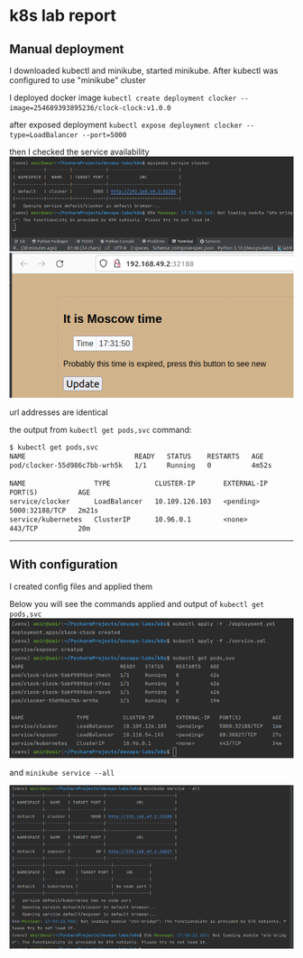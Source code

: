 # k8s lab report 

## Manual deployment

I downloaded kubectl and minikube,
started minikube. After kubectl was configured to use "minikube" cluster

I deployed docker image
`kubectl create deployment clocker --image=254689393895236/clock-clock:v1.0.0`

after exposed deployment
`kubectl expose deployment clocker --type=LoadBalancer --port=5000`

then I checked the service availability
![webapp](pics/img.png)
![webapp](pics/img_1.png)

url addresses are identical

the output from
`kubectl get pods,svc` command:

```
$ kubectl get pods,svc
NAME                           READY   STATUS    RESTARTS   AGE
pod/clocker-55d986c7bb-wrh5k   1/1     Running   0          4m52s

NAME                 TYPE           CLUSTER-IP       EXTERNAL-IP   PORT(S)          AGE
service/clocker      LoadBalancer   10.109.126.103   <pending>     5000:32188/TCP   2m21s
service/kubernetes   ClusterIP      10.96.0.1        <none>        443/TCP          20m
```

---
## With configuration 

I created config files and applied them

Below you will see the commands applied and output
of `kubectl get pods,svc`
![result](pics/img_2.png)

and `minikube service --all`

![result2](pics/img_3.png)

